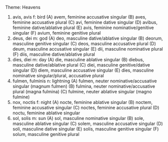 Theme: Heavens
1. avis, avis f: bird
  (A) avem, feminine accusative singular
  (B) aves, feminine accusative plural
  (C) avi, feminine dative singular
  (D) avibus, feminine dative/ablative plural
  (E) avis, feminine nominative/genitive singular
  (F) avium, feminine genitive plural
2. deus, dei m: god
  (A) deo, masculine dative/ablative singular
  (B) deorum, masculine genitive singular
  (C) deos, masculine accusative plural
  (D) deum, masculine accusative singular
  (E) dii, masculine nominative plural
  (F) diis, masculine dative/ablative plural
3. dies, diei m: day
  (A) die, masculine ablative singular
  (B) diebus, masculine dative/ablative plural
  (C) diei, masculine genitive/dative singular
  (D) diem, masculine accusative singular
  (E) dies, masculine nominative singular/plural, accusative plural
4. fulmen, fulminis n: lightning
  (A) fulmen, neuter nominative/accusative singular (magnum fulmen)
  (B) fulmina, neuter nominative/accusative plural (magna fulmina)
  (C) fulmine, neuter ablative singular (magno fulmine)
5. nox, noctis f: night
  (A) nocte, feminine ablative singular
  (B) noctem, feminine accusative singular
  (C) noctes, feminine accusative plural
  (D) noctu, feminine ablative singular
6. sol, solis m: sun
  (A) sol, masculine nominative singular
  (B) sole, masculine ablative singular
  (C) solem, masculine accusative singular
  (D) soli, masculine dative singular
  (E) solis, masculine genitive singular
  (F) solum, masculine genitive plural
